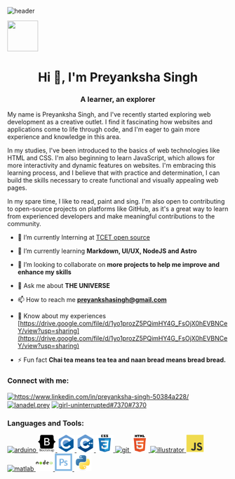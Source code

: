 ![header](https://i.pinimg.com/564x/65/ba/7b/65ba7b30c144f304a4f73db1ead5711d.jpg)

<img src="file:///C:/Users/prana/Downloads/Formal%20PFP.jpg"  width="70" height="70"> <h1 align: middle>


<h1 align="center">Hi 👋, I'm Preyanksha Singh</h1>
<h3 align="center">A learner, an explorer</h3>


My name is Preyanksha Singh, and I've recently started exploring web development as a creative outlet. I find it fascinating how websites and applications come to life through code, and I'm eager to gain more experience and knowledge in this area.

In my studies, I've been introduced to the basics of web technologies like HTML and CSS. I'm also beginning to learn JavaScript, which allows for more interactivity and dynamic features on websites. I'm embracing this learning process, and I believe that with practice and determination, I can build the skills necessary to create functional and visually appealing web pages.

In my spare time, I like to read, paint and sing. I'm also open to contributing to open-source projects on platforms like GitHub, as it's a great way to learn from experienced developers and make meaningful contributions to the community.

- 🔭 I’m currently Interning at [TCET open source](https://github.com/tcet-opensource)

- 🌱 I’m currently learning **Markdown, UI/UX, NodeJS and Astro**

- 👯 I’m looking to collaborate on **more projects to help me improve and enhance my skills**

- 💬 Ask me about **THE UNIVERSE**

- 📫 How to reach me **preyankshasingh@gmail.com**

- 📄 Know about my experiences [https://drive.google.com/file/d/1yo1prozZ5PQimHY4G_FsOjX0hEVBNCeY/view?usp=sharing](https://drive.google.com/file/d/1yo1prozZ5PQimHY4G_FsOjX0hEVBNCeY/view?usp=sharing)

- ⚡ Fun fact **Chai tea means tea tea and naan bread means bread bread.**

<h3 align="left">Connect with me:</h3>
<p align="left">
<a href="https://linkedin.com/in/https://www.linkedin.com/in/preyanksha-singh-50384a228/" target="blank"><img align="center" src="https://raw.githubusercontent.com/rahuldkjain/github-profile-readme-generator/master/src/images/icons/Social/linked-in-alt.svg" alt="https://www.linkedin.com/in/preyanksha-singh-50384a228/" height="30" width="40" /></a>
<a href="https://instagram.com/lanadel.prey" target="blank"><img align="center" src="https://raw.githubusercontent.com/rahuldkjain/github-profile-readme-generator/master/src/images/icons/Social/instagram.svg" alt="lanadel.prey" height="30" width="40" /></a>
<a href="https://discord.gg/girl-uninterrupted#7370#7370" target="blank"><img align="center" src="https://raw.githubusercontent.com/rahuldkjain/github-profile-readme-generator/master/src/images/icons/Social/discord.svg" alt="girl-uninterrupted#7370#7370" height="30" width="40" /></a>
</p>

<h3 align="left">Languages and Tools:</h3>
<p align="left"> <a href="https://www.arduino.cc/" target="_blank" rel="noreferrer"> <img src="https://cdn.worldvectorlogo.com/logos/arduino-1.svg" alt="arduino" width="40" height="40"/> </a> <a href="https://getbootstrap.com" target="_blank" rel="noreferrer"> <img src="https://raw.githubusercontent.com/devicons/devicon/master/icons/bootstrap/bootstrap-plain-wordmark.svg" alt="bootstrap" width="40" height="40"/> </a> <a href="https://www.cprogramming.com/" target="_blank" rel="noreferrer"> <img src="https://raw.githubusercontent.com/devicons/devicon/master/icons/c/c-original.svg" alt="c" width="40" height="40"/> </a> <a href="https://www.w3schools.com/cpp/" target="_blank" rel="noreferrer"> <img src="https://raw.githubusercontent.com/devicons/devicon/master/icons/cplusplus/cplusplus-original.svg" alt="cplusplus" width="40" height="40"/> </a> <a href="https://www.w3schools.com/css/" target="_blank" rel="noreferrer"> <img src="https://raw.githubusercontent.com/devicons/devicon/master/icons/css3/css3-original-wordmark.svg" alt="css3" width="40" height="40"/> </a> <a href="https://git-scm.com/" target="_blank" rel="noreferrer"> <img src="https://www.vectorlogo.zone/logos/git-scm/git-scm-icon.svg" alt="git" width="40" height="40"/> </a> <a href="https://www.w3.org/html/" target="_blank" rel="noreferrer"> <img src="https://raw.githubusercontent.com/devicons/devicon/master/icons/html5/html5-original-wordmark.svg" alt="html5" width="40" height="40"/> </a> <a href="https://www.adobe.com/in/products/illustrator.html" target="_blank" rel="noreferrer"> <img src="https://www.vectorlogo.zone/logos/adobe_illustrator/adobe_illustrator-icon.svg" alt="illustrator" width="40" height="40"/> </a> <a href="https://developer.mozilla.org/en-US/docs/Web/JavaScript" target="_blank" rel="noreferrer"> <img src="https://raw.githubusercontent.com/devicons/devicon/master/icons/javascript/javascript-original.svg" alt="javascript" width="40" height="40"/> </a> <a href="https://www.mathworks.com/" target="_blank" rel="noreferrer"> <img src="https://upload.wikimedia.org/wikipedia/commons/2/21/Matlab_Logo.png" alt="matlab" width="40" height="40"/> </a> <a href="https://nodejs.org" target="_blank" rel="noreferrer"> <img src="https://raw.githubusercontent.com/devicons/devicon/master/icons/nodejs/nodejs-original-wordmark.svg" alt="nodejs" width="40" height="40"/> </a> <a href="https://www.photoshop.com/en" target="_blank" rel="noreferrer"> <img src="https://raw.githubusercontent.com/devicons/devicon/master/icons/photoshop/photoshop-line.svg" alt="photoshop" width="40" height="40"/> </a> <a href="https://www.python.org" target="_blank" rel="noreferrer"> <img src="https://raw.githubusercontent.com/devicons/devicon/master/icons/python/python-original.svg" alt="python" width="40" height="40"/> </a> </p>
